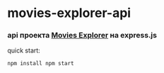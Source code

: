 # movies-explorer-api 


### api проекта [Movies Explorer](https://github.com/Dmitry-Filippov/movies-explorer-frontend.git) на express.js


quick start:


`npm install
 npm start`

